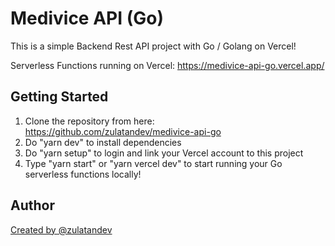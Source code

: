 # Medivice API (Go)

This is a simple Backend Rest API project with Go / Golang on Vercel!

Serverless Functions running on Vercel: https://medivice-api-go.vercel.app/

## Getting Started

1. Clone the repository from here: https://github.com/zulatandev/medivice-api-go
2. Do "yarn dev" to install dependencies
3. Do "yarn setup" to login and link your Vercel account to this project
4. Type "yarn start" or "yarn vercel dev" to start running your Go serverless functions locally!


## Author

[Created by @zulatandev](https://github.com/zulatandev)
